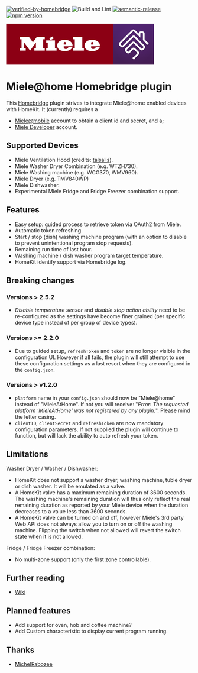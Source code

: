[![verified-by-homebridge](https://badgen.net/badge/homebridge/verified/purple)](https://github.com/homebridge/homebridge/wiki/Verified-Plugins)
![Build and Lint](https://github.com/QuickSander/homebridge-mieleathome/workflows/Build%20and%20Lint/badge.svg)
[![semantic-release](https://img.shields.io/badge/%20%20%F0%9F%93%A6%F0%9F%9A%80-semantic--release-e10079.svg)](https://github.com/semantic-release/semantic-release)
[![npm version](https://badge.fury.io/js/homebridge-mieleathome.svg)](https://badge.fury.io/js/homebridge-mieleathome)

![Miele + Homebridge](./homebridge-ui/public/miele-homebridge.png "Miele + Homebridge")


# Miele@home Homebridge plugin

This [Homebridge](https://homebridge.io) plugin strives to integrate Miele@home enabled devices with HomeKit.
It (currently) requires a
+ [Miele@mobile](http://www.miele.com) account to obtain a client id and secret, and a;
+ [Miele Developer](http://www.miele.com/developer) account.

## Supported Devices
- Miele Ventilation Hood (credits: [talsalis](https://github.com/talsalis/homebridge-miele-hood)).
- Miele Washer Dryer Combination (e.g. WTZH730). 
- Miele Washing machine (e.g. WCG370, WMV960).
- Miele Dryer (e.g. TMV840WP)
- Miele Dishwasher.
- Experimental Miele Fridge and Fridge Freezer combination support.

## Features
- Easy setup: guided process to retrieve token via OAuth2 from Miele.
- Automatic token refreshing.
- Start / stop (dish) washing machine program (with an option to disable to prevent unintentional program stop requests).
- Remaining run time of last hour.
- Washing machine / dish washer program target temperature.
- HomeKit identify support via Homebridge log.

## Breaking changes
### Versions > 2.5.2
- _Disable temperature sensor_ and _disable stop action ability_ need to be re-configured as the settings have become
finer grained (per specific device type instead of per group of device types).

### Versions >= 2.2.0
- Due to guided setup, `refreshToken` and `token` are no longer visible in the configuration UI. However if all fails,
  the plugin will still attempt to use these configuration settings as a last resort when they are configured in the `config.json`.

### Versions > v1.2.0
- `platform` name in your `config.json` should now be "Miele@home" instead of "MieleAtHome". If not you will receive: "_Error: The requested platform 'MieleAtHome' was not registered by any plugin._". Please mind the letter casing.
- `clientID`, `clientSecret` and `refreshToken` are now mandatory configuration parameters. If not supplied the plugin will continue to 
  function, but will lack the ability to auto refresh your token.

## Limitations

Washer Dryer / Washer / Dishwasher:
- HomeKit does not support a washer dryer, washing machine, tuble dryer  or dish washer. It will be emulated as a valve.
- A HomeKit valve has a maximum remaining duration of 3600 seconds. The washing machine's remaining duration will thus only reflect the real
  remaining duration as reported by your Miele device when the duration decreases to a value less than 3600 seconds.
- A HomeKit valve can be turned on and off, however Miele's 3rd party Web API does not always allow you to turn on or off the washing 
  machine. Flipping the switch when not allowed will revert the switch state when it is not allowed.

Fridge / Fridge Freezer combination:
- No multi-zone support (only the first zone controllable).

## Further reading
- [Wiki](../../wiki/)

## Planned features
- Add support for oven, hob and coffee machine?
- Add Custom characteristic to display current program running.

## Thanks
- [MichelRabozee](https://github.com/MichelRabozee)
